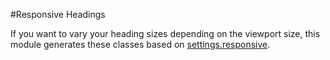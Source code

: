 #Responsive Headings

If you want to vary your heading sizes depending on the viewport size, this module generates these classes based on [settings.responsive](https://github.com/inuitcss/settings.responsive).

